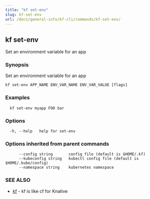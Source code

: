 ```yaml
---
title: "kf set-env"
slug: kf-set-env
url: /docs/general-info/kf-cli/commands/kf-set-env/
---
```

## kf set-env

Set an environment variable for an app

### Synopsis

Set an environment variable for an app

```
kf set-env APP_NAME ENV_VAR_NAME ENV_VAR_VALUE [flags]
```

### Examples

```
  kf set-env myapp FOO bar
```

### Options

```
  -h, --help   help for set-env
```

### Options inherited from parent commands

```
      --config string       config file (default is $HOME/.kf)
      --kubeconfig string   kubectl config file (default is $HOME/.kube/config)
      --namespace string    kubernetes namespace
```

### SEE ALSO

* [kf](/docs/general-info/kf-cli/commands/kf/)	 - kf is like cf for Knative

